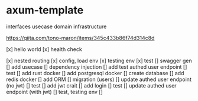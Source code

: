 # axum-template

interfaces
usecase
domain
infrastructure

https://qiita.com/tono-maron/items/345c433b86f74d314c8d

[x] hello world
[x] health check

[x] nested routing
[x] config, load env
[x] testing env
[x] test
[] swagger gen
[] add usecase
[] dependency injection
[] add test authed user endpoint
[] test
[] add rust docker
[] add postgresql docker
[] create database
[] add redis docker
[] add ORM
[] migration (users)
[] update authed user endpoint (no jwt)
[] test
[] add jwt crait
[] add login
[] test
[] update authed user endpoint (with jwt)
[] test, testing env
[]
